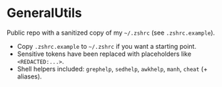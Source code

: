 # GeneralUtils

Public repo with a sanitized copy of my `~/.zshrc` (see `.zshrc.example`).

- Copy `.zshrc.example` to `~/.zshrc` if you want a starting point.
- Sensitive tokens have been replaced with placeholders like `<REDACTED:...>`.
- Shell helpers included: `grephelp`, `sedhelp`, `awkhelp`, `manh`, `cheat` (+ aliases).

